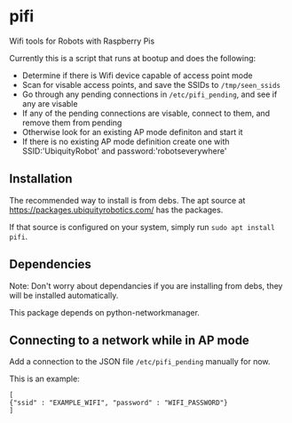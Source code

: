 # pifi
Wifi tools for Robots with Raspberry Pis

Currently this is a script that runs at bootup and does the following:
* Determine if there is Wifi device capable of access point mode
* Scan for visable access points, and save the SSIDs to `/tmp/seen_ssids`
* Go through any pending connections in `/etc/pifi_pending`, and see if any are visable
* If any of the pending connections are visable, connect to them, and remove them from pending
* Otherwise look for an existing AP mode definiton and start it
* If there is no existing AP mode definition create one with SSID:'UbiquityRobot' and password:'robotseverywhere'

## Installation
The recommended way to install is from debs. The apt source at https://packages.ubiquityrobotics.com/ has the packages.

If that source is configured on your system, simply run `sudo apt install pifi`.

## Dependencies
Note: Don't worry about dependancies if you are installing from debs, they will be installed automatically.

This package depends on python-networkmanager.

## Connecting to a network while in AP mode
Add a connection to the JSON file `/etc/pifi_pending` manually for now.

This is an example:
```
[
{"ssid" : "EXAMPLE_WIFI", "password" : "WIFI_PASSWORD"}
]
